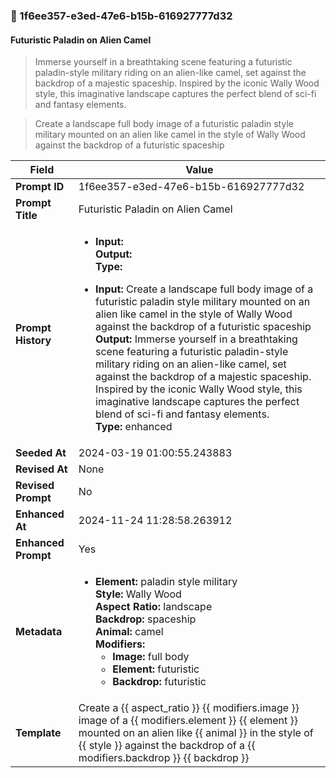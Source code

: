 

### 📜 1f6ee357-e3ed-47e6-b15b-616927777d32

#### Futuristic Paladin on Alien Camel

> Immerse yourself in a breathtaking scene featuring a futuristic paladin-style military riding on an alien-like camel, set against the backdrop of a majestic spaceship. Inspired by the iconic Wally Wood style, this imaginative landscape captures the perfect blend of sci-fi and fantasy elements.

> Create a landscape full body image of a futuristic paladin style military mounted on an alien like camel in the style of Wally Wood against the backdrop of a futuristic spaceship

| Field          | Value                                                                                                                                                                      |
|----------------|----------------------------------------------------------------------------------------------------------------------------------------------------------------------------|
| **Prompt ID**  | 1f6ee357-e3ed-47e6-b15b-616927777d32                                                                                                                                                            |
| **Prompt Title**  | Futuristic Paladin on Alien Camel                                                                                                                                                            |
| **Prompt History** | <ul><li>**Input:**  <br> **Output:**  <br> **Type:** </li></ul><ul><li>**Input:** Create a landscape full body image of a futuristic paladin style military mounted on an alien like camel in the style of Wally Wood against the backdrop of a futuristic spaceship <br> **Output:** Immerse yourself in a breathtaking scene featuring a futuristic paladin-style military riding on an alien-like camel, set against the backdrop of a majestic spaceship. Inspired by the iconic Wally Wood style, this imaginative landscape captures the perfect blend of sci-fi and fantasy elements. <br> **Type:** enhanced</li></ul> |
| **Seeded At** | 2024-03-19 01:00:55.243883                                                                                                                                                   |
| **Revised At** | None                                                                                                                                                   |
| **Revised Prompt** | No                                                                                                                                                                      |
| **Enhanced At** | 2024-11-24 11:28:58.263912                                                                                                                                                  |
| **Enhanced Prompt** | Yes                                                                                                                                                                    |
| **Metadata**   | <ul><li>**Element:** paladin style military <br> **Style:** Wally Wood <br> **Aspect Ratio:** landscape <br> **Backdrop:** spaceship <br> **Animal:** camel <br> **Modifiers:**<ul><li>**Image:** full body</li><li>**Element:** futuristic</li><li>**Backdrop:** futuristic</li></ul></li></ul> |
| **Template**   | Create a {{ aspect_ratio }} {{ modifiers.image }} image of a {{ modifiers.element }} {{ element }} mounted on an alien like {{ animal }} in the style of {{ style }} against the backdrop of a {{ modifiers.backdrop }} {{ backdrop }}                                                                                                                                           |


